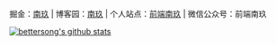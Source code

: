 
掘金：[南玖](https://juejin.cn/user/219558057873005/posts) |
博客园：[南玖](https://www.cnblogs.com/songyao666/) |
个人站点：[前端南玖](https://bettersong.github.io/) |
微信公众号：前端南玖

[![bettersong's github stats](https://github-readme-stats.vercel.app/api?username=bettersong&show_icons=true&theme=tokyonight)](https://github.com/bettersong/github-readme-stats)

